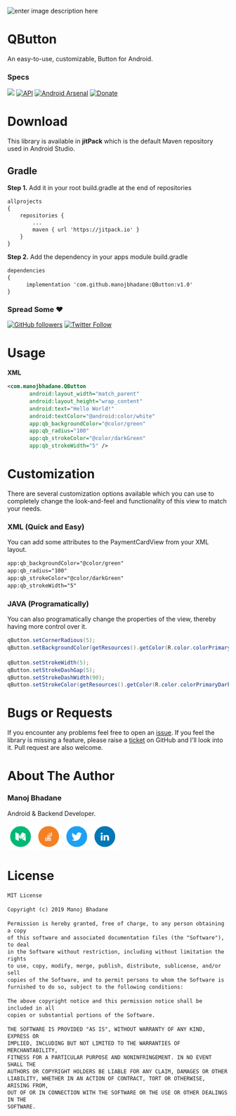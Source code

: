 ![enter image description here](https://raw.githubusercontent.com/manojbhadane/QButton/master/qbutton_banner.png?token=AKPddlQNgRZT1DbSR_pBUSw70a1Yrrzcks5cUIfvwA%3D%3D)

# QButton
An easy-to-use, customizable, Button for Android.


### Specs
[![](https://jitpack.io/v/manojbhadane/QButton.svg)](https://jitpack.io/#manojbhadane/QButton)
[![API](https://img.shields.io/badge/API-15%2B-orange.svg?style=flat)](https://android-arsenal.com/api?level=15) 
[![Android Arsenal](https://img.shields.io/badge/Android%20Arsenal-Payment%20Card%20View-brightgreen.svg?style=plastic)](https://android-arsenal.com/details/1/7417)
[![Donate](https://img.shields.io/badge/Donate-PayPal-blue.svg)](https://paypal.me/manojbhadane)
<!---[![License](https://img.shields.io/badge/License-Apache%202.0-blue.svg)](https://opensource.org/licenses/Apache-2.0) -->

# Download

This library is available in **jitPack** which is the default Maven repository used in Android Studio.

## Gradle 
**Step 1.** Add it in your root build.gradle at the end of repositories
```
allprojects 
{
	repositories {
		...
		maven { url 'https://jitpack.io' }
	}
}
```

**Step 2.** Add the dependency in your apps module build.gradle
```
dependencies 
{
	  implementation 'com.github.manojbhadane:QButton:v1.0'
}
```

### Spread Some :heart:
[![GitHub followers](https://img.shields.io/github/followers/manojbhadane.svg?style=social&label=Follow)](https://github.com/manojbhadane)  [![Twitter Follow](https://img.shields.io/twitter/follow/manojbhadane.svg?style=social)](https://twitter.com/Manoj_bhadane) 


# Usage
**XML**
```xml
<com.manojbhadane.QButton
       android:layout_width="match_parent"
       android:layout_height="wrap_content"
       android:text="Hello World!"
       android:textColor="@android:color/white"
       app:qb_backgroundColor="@color/green"
       app:qb_radius="100"
       app:qb_strokeColor="@color/darkGreen"
       app:qb_strokeWidth="5" />
``` 


# Customization

There are several customization options available which you can use to completely change the look-and-feel and functionality of this view to match your needs.

### XML (Quick and Easy)

You can add some attributes to the PaymentCardView from your XML layout.

```xml
app:qb_backgroundColor="@color/green"
app:qb_radius="100"
app:qb_strokeColor="@color/darkGreen"
app:qb_strokeWidth="5"
```

### JAVA (Programatically)

You can also programatically change the properties of the view, thereby having more control over it.

```java
qButton.setCornerRadious(5);
qButton.setBackgroundColor(getResources().getColor(R.color.colorPrimary));

qButton.setStrokeWidth(5);
qButton.setStrokeDashGap(5);
qButton.setStrokeDashWidth(90);
qButton.setStrokeColor(getResources().getColor(R.color.colorPrimaryDark));
```

# Bugs or Requests

If you encounter any problems feel free to open an [issue](https://github.com/manojbhadane/QButton/issues/new?assignees=&labels=&template=bug_report.md). If you feel the library is missing a feature, please raise a [ticket](https://github.com/manojbhadane/QButton/issues/new?assignees=&labels=&template=feature_request.md) on GitHub and I'll look into it. Pull request are also welcome. 


# About The Author

### Manoj Bhadane

Android & Backend Developer.


<a href="https://medium.com/@manojbhadane"><img src="https://github.com/manojbhadane/Social-Icons/blob/master/medium-icon.png?raw=true" width="60"></a>
<a href="https://stackoverflow.com/users/4034678/manoj-bhadane"><img src="https://github.com/manojbhadane/Social-Icons/blob/master/stackoverflow-icon.png?raw=true" width="60"></a>
<a href="https://twitter.com/Manoj_bhadane"><img src="https://github.com/manojbhadane/Social-Icons/blob/master/twitter-icon.png?raw=true" width="60"></a>
<a href="https://in.linkedin.com/in/manojbhadane"><img src="https://github.com/manojbhadane/Social-Icons/blob/master/linkedin-icon.png?raw=true" width="60"></a>

# License

```
MIT License

Copyright (c) 2019 Manoj Bhadane

Permission is hereby granted, free of charge, to any person obtaining a copy
of this software and associated documentation files (the "Software"), to deal
in the Software without restriction, including without limitation the rights
to use, copy, modify, merge, publish, distribute, sublicense, and/or sell
copies of the Software, and to permit persons to whom the Software is
furnished to do so, subject to the following conditions:

The above copyright notice and this permission notice shall be included in all
copies or substantial portions of the Software.

THE SOFTWARE IS PROVIDED "AS IS", WITHOUT WARRANTY OF ANY KIND, EXPRESS OR
IMPLIED, INCLUDING BUT NOT LIMITED TO THE WARRANTIES OF MERCHANTABILITY,
FITNESS FOR A PARTICULAR PURPOSE AND NONINFRINGEMENT. IN NO EVENT SHALL THE
AUTHORS OR COPYRIGHT HOLDERS BE LIABLE FOR ANY CLAIM, DAMAGES OR OTHER
LIABILITY, WHETHER IN AN ACTION OF CONTRACT, TORT OR OTHERWISE, ARISING FROM,
OUT OF OR IN CONNECTION WITH THE SOFTWARE OR THE USE OR OTHER DEALINGS IN THE
SOFTWARE.
```




